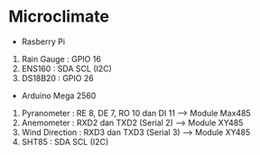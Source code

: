 # Microclimate

- Rasberry Pi
1. Rain Gauge : GPIO 16
2. ENS160 : SDA SCL (I2C)
3. DS18B20 : GPIO 26

- Arduino Mega 2560
1. Pyranometer : RE 8, DE 7, RO 10 dan DI 11 --> Module Max485
2. Anemometer : RXD2 dan TXD2 (Serial 2) --> Module XY485
3. Wind Direction : RXD3 dan TXD3 (Serial 3) --> Module XY485
4. SHT85 : SDA SCL (I2C)
